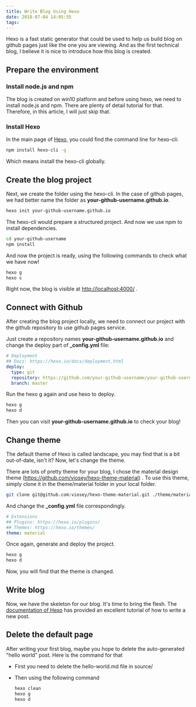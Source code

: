 ```yaml
---
title: Write Blog Using Hexo
date: 2018-07-04 14:05:55
tags:
---
```


Hexo is a fast static generator that could be used to help us build blog on github pages just like the one you are viewing. And as the first technical blog, I believe it is nice to introduce how this blog is created.

## Prepare the environment

### Install node.js and npm

The blog is created on win10 platform and before using hexo, we need to install node.js and npm. There are plenty of detail tutorial for that. Therefore, in this article, I will just skip that.

### Install Hexo

In the main page of [Hexo](https://hexo.io/), you could find the command line for hexo-cli:

```bash
npm install hexo-cli -g
```

Which means install the hexo-cli globally.

## Create the blog project

Next, we create the folder using the hexo-cli. In the case of github pages, we had better name the folder as **your-github-username.github.io**.

```bash
hexo init your-github-username.github.io
```

The hexo-cli would prepare a structured project. And now we use npm to install dependencies.

```bash
cd your-github-username
npm install
```

And  now the project is ready, using the following commands to check what we have now!

```bash
hexo g
hexo s
```

Right now, the blog is visible at [http://localhost:4000/](https://link.jianshu.com/?t=http://localhost:4000/) .

## Connect with Github

After creating the blog project locally, we need to connect our project with the github repository to use github pages service.

Just create a repository names **your-github-username.github.io** and change the deploy part of  **_config.yml** file:

```yaml
# Deployment
## Docs: https://hexo.io/docs/deployment.html
deploy:
  type: git
  repository: https://github.com/your-github-username/your-github-username.github.io.git
  branch: master
```

Run the hexo g again and use hexo to deploy.

```bash
hexo g
hexo d
```

Then you can visit **your-github-username.github.io** to check your blog!

## Change theme

The default theme of Hexo is called landscape, you may find that is a bit out-of-date, isn't it? Now, let's change the theme.

There are lots of pretty theme for your blog, I chose the material design theme (https://github.com/viosey/hexo-theme-material) . To use this theme, simply clone it in the theme/material folder in your local folder.

```bash
git clone git@github.com:viosey/hexo-theme-material.git ./theme/material
```

And change the **_config.yml** file correspondingly.

```yaml
# Extensions
## Plugins: https://hexo.io/plugins/
## Themes: https://hexo.io/themes/
theme: material
```

Once again, generate and deploy the project.

```bash
hexo g
hexo d
```

Now, you will find that the theme is changed.

## Write blog

Now, we have the skeleton for our blog. It's time to bring the flesh. The [documentation of Hexo](https://hexo.io/docs/writing.html) has provided an excellent tutorial of how to write a new post.

## Delete the default page

After writing your first blog, maybe you hope to delete the auto-generated "hello world" post. Here is the command for that

- First you need to delete the hello-world.md file in source/

- Then using the following command

  ```bash
  hexo clean
  hexo g
  hexo d
  ```

  
